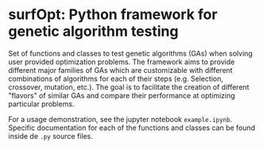 # surfOpt: Python framework for genetic algorithm testing
Set of functions and classes to test genetic algorithms (GAs) when solving user provided optimization problems. The framework aims to provide different major families of GAs which are customizable with different combinations of algorithms for each of their steps (e.g. Selection, crossover, mutation, etc.). The goal is to facilitate the creation of different "flavors" of similar GAs and compare their performance at optimizing particular problems.

For a usage demonstration, see the jupyter notebook `example.ipynb`. Specific documentation for each of the functions and classes can be found inside de `.py` source files.